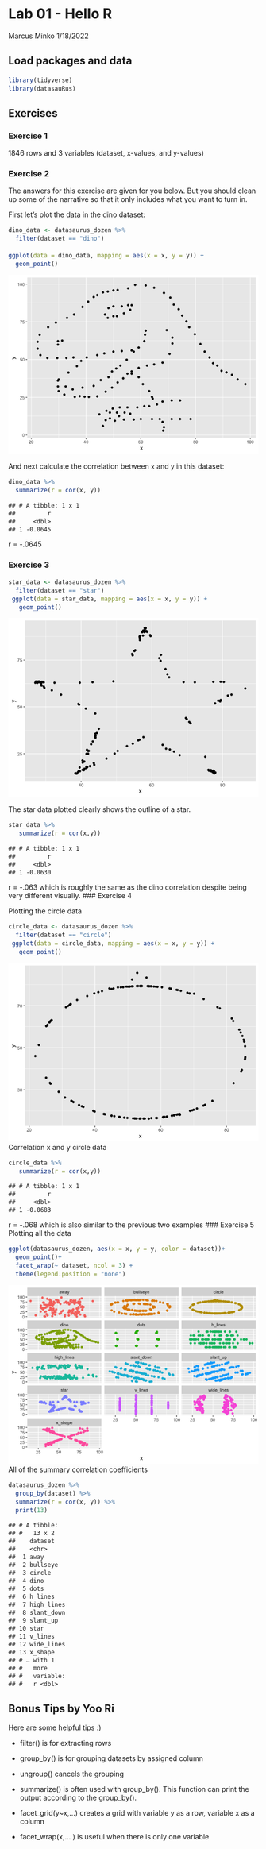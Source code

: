 Lab 01 - Hello R
================
Marcus Minko
1/18/2022

## Load packages and data

``` r
library(tidyverse) 
library(datasauRus)
```

## Exercises

### Exercise 1

1846 rows and 3 variables (dataset, x-values, and y-values)

### Exercise 2

The answers for this exercise are given for you below. But you should
clean up some of the narrative so that it only includes what you want to
turn in.

First let’s plot the data in the dino dataset:

``` r
dino_data <- datasaurus_dozen %>%
  filter(dataset == "dino")

ggplot(data = dino_data, mapping = aes(x = x, y = y)) +
  geom_point()
```

![](lab-01-hello-r_files/figure-gfm/plot-dino-1.png)<!-- -->

And next calculate the correlation between `x` and `y` in this dataset:

``` r
dino_data %>%
  summarize(r = cor(x, y))
```

    ## # A tibble: 1 x 1
    ##         r
    ##     <dbl>
    ## 1 -0.0645

r = -.0645

### Exercise 3

``` r
star_data <- datasaurus_dozen %>%
  filter(dataset == "star")
 ggplot(data = star_data, mapping = aes(x = x, y = y)) + 
   geom_point()
```

![](lab-01-hello-r_files/figure-gfm/plot-star-1.png)<!-- -->

The star data plotted clearly shows the outline of a star.

``` r
star_data %>%
   summarize(r = cor(x,y))  
```

    ## # A tibble: 1 x 1
    ##         r
    ##     <dbl>
    ## 1 -0.0630

r = -.063 which is roughly the same as the dino correlation despite
being very different visually. ### Exercise 4

Plotting the circle data

``` r
circle_data <- datasaurus_dozen %>%
  filter(dataset == "circle")
 ggplot(data = circle_data, mapping = aes(x = x, y = y)) + 
   geom_point()
```

![](lab-01-hello-r_files/figure-gfm/plot-circle-1.png)<!-- -->
Correlation x and y circle data

``` r
circle_data %>%
   summarize(r = cor(x,y))
```

    ## # A tibble: 1 x 1
    ##         r
    ##     <dbl>
    ## 1 -0.0683

r = -.068 which is also similar to the previous two examples ###
Exercise 5 Plotting all the data

``` r
ggplot(datasaurus_dozen, aes(x = x, y = y, color = dataset))+
  geom_point()+
  facet_wrap(~ dataset, ncol = 3) +
  theme(legend.position = "none")
```

![](lab-01-hello-r_files/figure-gfm/plot-all-1.png)<!-- --> All of the
summary correlation coefficients

``` r
datasaurus_dozen %>%
  group_by(dataset) %>%
  summarize(r = cor(x, y)) %>%
  print(13)
```

    ## # A tibble:
    ## #   13 x 2
    ##    dataset   
    ##    <chr>     
    ##  1 away      
    ##  2 bullseye  
    ##  3 circle    
    ##  4 dino      
    ##  5 dots      
    ##  6 h_lines   
    ##  7 high_lines
    ##  8 slant_down
    ##  9 slant_up  
    ## 10 star      
    ## 11 v_lines   
    ## 12 wide_lines
    ## 13 x_shape   
    ## # … with 1
    ## #   more
    ## #   variable:
    ## #   r <dbl>

## Bonus Tips by Yoo Ri

Here are some helpful tips :)

-   filter() is for extracting rows

-   group_by() is for grouping datasets by assigned column

-   ungroup() cancels the grouping

-   summarize() is often used with group_by(). This function can print
    the output according to the group_by().

-   facet_grid(y\~x,…) creates a grid with variable y as a row, variable
    x as a column  

-   facet_wrap(x,… ) is useful when there is only one variable
